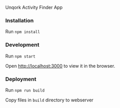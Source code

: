 Unqork Activity Finder App

### Installation

Run `npm install`

### Development

Run `npm start`

Open [http://localhost:3000](http://localhost:3000) to view it in the browser.

### Deployment

Run `npm run build`

Copy files in `build` directory to webserver